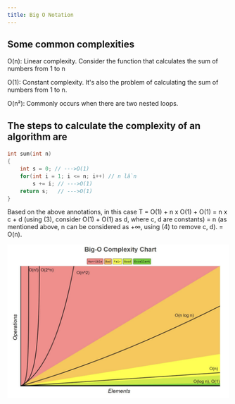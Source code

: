 ```yaml
---
title: Big O Notation
---
```

## Some common complexities

O(n): Linear complexity. Consider the function that calculates the sum of numbers from 1 to n

O(1): Constant complexity. It's also the problem of calculating the sum of numbers from 1 to n.

O(n²): Commonly occurs when there are two nested loops.

## The steps to calculate the complexity of an algorithm are

```c
int sum(int n)
{
    int s = 0; // --->O(1)
    for(int i = 1; i <= n; i++) // n lần
        s += i; // --->O(1)
    return s;   // --->O(1)
}
```

Based on the above annotations, in this case T = O(1) + n x O(1) + O(1) = n x c + d (using (3), consider O(1) + O(1) as d, where c, d are constants) = n (as mentioned above, n can be considered as +∞, using (4) to remove c, d). = O(n).

![Image](https://raw.githubusercontent.com/quankori/quankori.github.io/main/src/images/programming/5.png)
